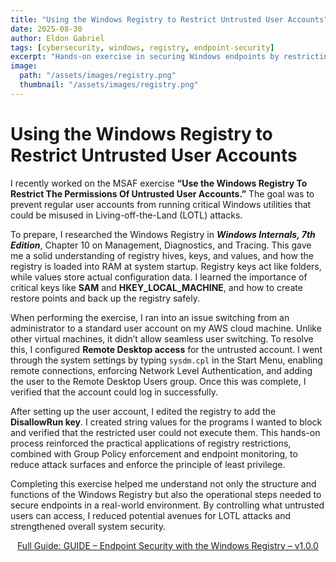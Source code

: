 ```yaml
---
title: "Using the Windows Registry to Restrict Untrusted User Accounts"
date: 2025-08-30
author: Eldon Gabriel
tags: [cybersecurity, windows, registry, endpoint-security]
excerpt: "Hands-on exercise in securing Windows endpoints by restricting untrusted user accounts via the DisallowRun registry key."
image:
  path: "/assets/images/registry.png"
  thumbnail: "/assets/images/registry.png"
---
```


# Using the Windows Registry to Restrict Untrusted User Accounts

I recently worked on the MSAF exercise **“Use the Windows Registry To Restrict The Permissions Of Untrusted User Accounts.”** The goal was to prevent regular user accounts from running critical Windows utilities that could be misused in Living-off-the-Land (LOTL) attacks.

To prepare, I researched the Windows Registry in **_Windows Internals, 7th Edition_**, Chapter 10 on Management, Diagnostics, and Tracing. This gave me a solid understanding of registry hives, keys, and values, and how the registry is loaded into RAM at system startup. Registry keys act like folders, while values store actual configuration data. I learned the importance of critical keys like **SAM** and **HKEY_LOCAL_MACHINE**, and how to create restore points and back up the registry safely.

When performing the exercise, I ran into an issue switching from an administrator to a standard user account on my AWS cloud machine. Unlike other virtual machines, it didn’t allow seamless user switching. To resolve this, I configured **Remote Desktop access** for the untrusted account. I went through the system settings by typing `sysdm.cpl` in the Start Menu, enabling remote connections, enforcing Network Level Authentication, and adding the user to the Remote Desktop Users group. Once this was complete, I verified that the account could log in successfully.

After setting up the user account, I edited the registry to add the **DisallowRun key**. I created string values for the programs I wanted to block and verified that the restricted user could not execute them. This hands-on process reinforced the practical applications of registry restrictions, combined with Group Policy enforcement and endpoint monitoring, to reduce attack surfaces and enforce the principle of least privilege.

Completing this exercise helped me understand not only the structure and functions of the Windows Registry but also the operational steps needed to secure endpoints in a real-world environment. By controlling what untrusted users can access, I reduced potential avenues for LOTL attacks and strengthened overall system security.

<p align="center">
  <a href="https://github.com/EldonGabriel/eldongabriel.github.io/blob/main/assets/guides/GUIDE%20%E2%80%93%20Endpoint%20Security%20with%20the%20Windows%20Registry%20%E2%80%93%20v1.0.0.pdf" target="_blank">
    Full Guide: GUIDE – Endpoint Security with the Windows Registry – v1.0.0
  </a>
</p>
